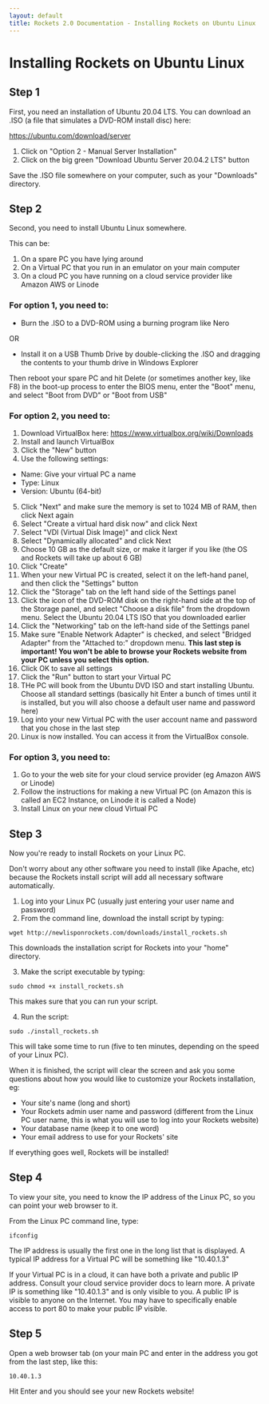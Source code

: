 ```yaml
---
layout: default
title: Rockets 2.0 Documentation - Installing Rockets on Ubuntu Linux
---
```


# Installing Rockets on Ubuntu Linux

## Step 1

First, you need an installation of Ubuntu 20.04 LTS. You can download an .ISO (a file that simulates a DVD-ROM install disc) here:

https://ubuntu.com/download/server

1. Click on "Option 2 - Manual Server Installation"
2. Click on the big green "Download Ubuntu Server 20.04.2 LTS" button

Save the .ISO file somewhere on your computer, such as your "Downloads" directory.

## Step 2

Second, you need to install Ubuntu Linux somewhere.

This can be:

1. On a spare PC you have lying around
2. On a Virtual PC that you run in an emulator on your main computer
3. On a cloud PC you have running on a cloud service provider like Amazon AWS or Linode

### For option 1, you need to:

* Burn the .ISO to a DVD-ROM using a burning program like Nero

OR

* Install it on a USB Thumb Drive by double-clicking the .ISO and dragging the contents to your thumb drive in Windows Explorer

Then reboot your spare PC and hit Delete (or sometimes another key, like F8) in the boot-up process to enter the BIOS menu, enter the "Boot" menu, and select "Boot from DVD" or "Boot from USB"

### For option 2, you need to:

1. Download VirtualBox here: https://www.virtualbox.org/wiki/Downloads
2. Install and launch VirtualBox
3. Click the "New" button
4. Use the following settings:
  * Name: Give your virtual PC a name
  * Type: Linux
  * Version: Ubuntu (64-bit)
5. Click "Next" and make sure the memory is set to 1024 MB of RAM, then click Next again
6. Select "Create a virtual hard disk now" and click Next
7. Select "VDI (Virtual Disk Image)" and click Next
8. Select "Dynamically allocated" and click Next
9. Choose 10 GB as the default size, or make it larger if you like (the OS and Rockets will take up about 6 GB)
10. Click "Create"
11. When your new Virtual PC is created, select it on the left-hand panel, and then click the "Settings" button
12. Click the "Storage" tab on the left hand side of the Settings panel
13. Click the icon of the DVD-ROM disk on the right-hand side at the top of the Storage panel, and select "Choose a disk file" from the dropdown menu. Select the Ubuntu 20.04 LTS ISO that you downloaded earlier
14. Click the "Networking" tab on the left-hand side of the Settings panel
15. Make sure "Enable Network Adapter" is checked, and select "Bridged Adapter" from the "Attached to:" dropdown menu. **This last step is important! You won't be able to browse your Rockets website from your PC unless you select this option.**
16. Click OK to save all settings
17. Click the "Run" button to start your Virtual PC
18. THe PC will book from the Ubuntu DVD ISO and start installing Ubuntu. Choose all standard settings (basically hit Enter a bunch of times until it is installed, but you will also choose a default user name and password here)
19. Log into your new Virtual PC with the user account name and password that you chose in the last step
20. Linux is now installed. You can access it from the VirtualBox console.

### For option 3, you need to:

1. Go to your the web site for your cloud service provider (eg Amazon AWS or Linode) 
2. Follow the instructions for making a new Virtual PC (on Amazon this is called an EC2 Instance, on Linode it is called a Node)
3. Install Linux on your new cloud Virtual PC

## Step 3

Now you're ready to install Rockets on your Linux PC. 

Don't worry about any other software you need to install (like Apache, etc) because the Rockets install script will add all necessary software automatically.

1. Log into your Linux PC (usually just entering your user name and password)
2. From the command line, download the install script by typing:

`wget http://newlisponrockets.com/downloads/install_rockets.sh`

This downloads the installation script for Rockets into your "home" directory.

3. Make the script executable by typing:

`sudo chmod +x install_rockets.sh`

This makes sure that you can run your script.

4. Run the script:

`sudo ./install_rockets.sh`

This will take some time to run (five to ten minutes, depending on the speed of your Linux PC). 

When it is finished, the script will clear the screen and ask you some questions about how you would like to customize your Rockets installation, eg:

* Your site's name (long and short)
* Your Rockets admin user name and password (different from the Linux PC user name, this is what you will use to log into your Rockets website)
* Your database name (keep it to one word)
* Your email address to use for your Rockets' site

If everything goes well, Rockets will be installed!

## Step 4

To view your site, you need to know the IP address of the Linux PC, so you can point your web browser to it.

From the Linux PC command line, type:

`ifconfig`

The IP address is usually the first one in the long list that is displayed. A typical IP address for a Virtual PC will be something like "10.40.1.3"

If your Virtual PC is in a cloud, it can have both a private and public IP address. Consult your cloud service provider docs to learn more. A private IP is something like "10.40.1.3" and is only visible to you. A public IP is visible to anyone on the Internet. You may have to specifically enable access to port 80 to make your public IP visible. 

## Step 5

Open a web browser tab (on your main PC and enter in the address you got from the last step, like this:

`10.40.1.3`

Hit Enter and you should see your new Rockets website!

